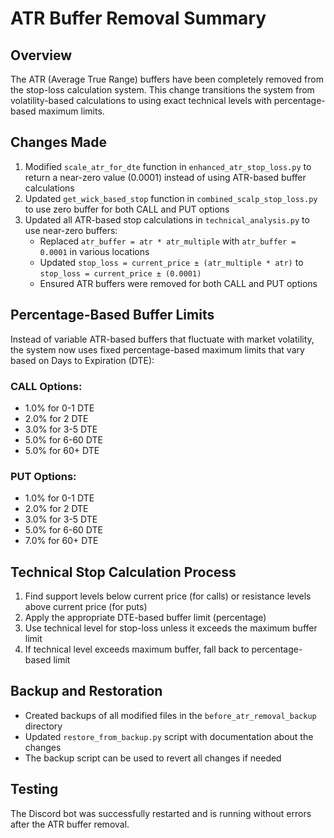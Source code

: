 # ATR Buffer Removal Summary

## Overview
The ATR (Average True Range) buffers have been completely removed from the stop-loss calculation system. This change transitions the system from volatility-based calculations to using exact technical levels with percentage-based maximum limits.

## Changes Made
1. Modified `scale_atr_for_dte` function in `enhanced_atr_stop_loss.py` to return a near-zero value (0.0001) instead of using ATR-based buffer calculations
2. Updated `get_wick_based_stop` function in `combined_scalp_stop_loss.py` to use zero buffer for both CALL and PUT options
3. Updated all ATR-based stop calculations in `technical_analysis.py` to use near-zero buffers:
   - Replaced `atr_buffer = atr * atr_multiple` with `atr_buffer = 0.0001` in various locations
   - Updated `stop_loss = current_price ± (atr_multiple * atr)` to `stop_loss = current_price ± (0.0001)`
   - Ensured ATR buffers were removed for both CALL and PUT options

## Percentage-Based Buffer Limits
Instead of variable ATR-based buffers that fluctuate with market volatility, the system now uses fixed percentage-based maximum limits that vary based on Days to Expiration (DTE):

### CALL Options:
- 1.0% for 0-1 DTE 
- 2.0% for 2 DTE
- 3.0% for 3-5 DTE
- 5.0% for 6-60 DTE
- 5.0% for 60+ DTE

### PUT Options:
- 1.0% for 0-1 DTE
- 2.0% for 2 DTE  
- 3.0% for 3-5 DTE
- 5.0% for 6-60 DTE
- 7.0% for 60+ DTE

## Technical Stop Calculation Process
1. Find support levels below current price (for calls) or resistance levels above current price (for puts)
2. Apply the appropriate DTE-based buffer limit (percentage)
3. Use technical level for stop-loss unless it exceeds the maximum buffer limit
4. If technical level exceeds maximum buffer, fall back to percentage-based limit

## Backup and Restoration
- Created backups of all modified files in the `before_atr_removal_backup` directory
- Updated `restore_from_backup.py` script with documentation about the changes
- The backup script can be used to revert all changes if needed

## Testing
The Discord bot was successfully restarted and is running without errors after the ATR buffer removal.
